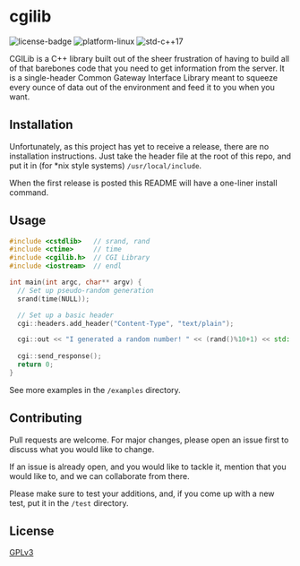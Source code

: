 # cgilib

![license-badge](https://img.shields.io/github/license/AdrianGjerstad/cgilib?style=flat-square&logo=github)
![platform-linux](https://img.shields.io/badge/platform-linux-blue?style=flat-square&logo=linux)
![std-c++17](https://img.shields.io/badge/std-c++17-blue?style=flat-square&logo=c%2b%2b)

CGILib is a C++ library built out of the sheer frustration of having to build all of that barebones code that you need to get information from the server. It is a single-header Common Gateway Interface Library meant to squeeze every ounce of data out of the environment and feed it to you when you want.

## Installation

Unfortunately, as this project has yet to receive a release, there are no installation instructions. Just take the header file at the root of this repo, and put it in (for \*nix style systems) `/usr/local/include`.

When the first release is posted this README will have a one-liner install command.

## Usage

```cpp
#include <cstdlib>   // srand, rand
#include <ctime>     // time
#include <cgilib.h>  // CGI Library
#include <iostream>  // endl

int main(int argc, char** argv) {
  // Set up pseudo-random generation
  srand(time(NULL));

  // Set up a basic header
  cgi::headers.add_header("Content-Type", "text/plain");

  cgi::out << "I generated a random number! " << (rand()%10+1) << std::endl;
  
  cgi::send_response();
  return 0;
}
```

See more examples in the `/examples` directory.

## Contributing

Pull requests are welcome. For major changes, please open an issue first to discuss what you would like to change.

If an issue is already open, and you would like to tackle it, mention that you would like to, and we can collaborate
from there.

Please make sure to test your additions, and, if you come up with a new test, put it in the `/test` directory.

## License

[GPLv3](https://choosealicense.com/licenses/gpl-3.0/)
